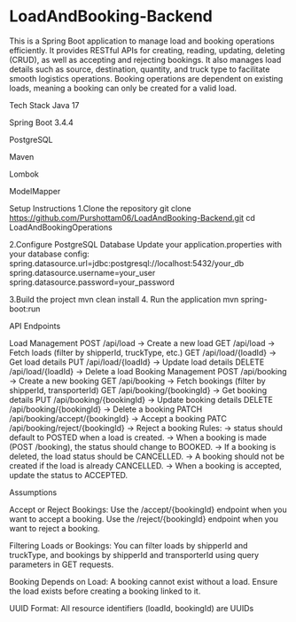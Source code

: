 # LoadAndBooking-Backend
This is a Spring Boot application to manage load and booking operations efficiently. It provides RESTful APIs for creating, reading, updating, deleting (CRUD), as well as accepting and rejecting bookings. It also manages load details such as source, destination, quantity, and truck type to facilitate smooth logistics operations. Booking operations are dependent on existing loads, meaning a booking can only be created for a valid load.

Tech Stack
Java 17

Spring Boot 3.4.4

PostgreSQL

Maven

Lombok

ModelMapper

Setup Instructions
  1.Clone the repository
    git clone https://github.com/Purshottam06/LoadAndBooking-Backend.git
    cd LoadAndBookingOperations
    
  2.Configure PostgreSQL Database
  Update your application.properties  with your database config:
    spring.datasource.url=jdbc:postgresql://localhost:5432/your_db
    spring.datasource.username=your_user
    spring.datasource.password=your_password
    
  3.Build the project
    mvn clean install
  4. Run the application
    mvn spring-boot:run

API Endpoints

  Load Management
      POST  /api/load → Create a new load
      GET  /api/load → Fetch loads (filter by shipperId, truckType, etc.)
      GET  /api/load/{loadId} → Get load details
      PUT  /api/load/{loadId} → Update load details
      DELETE  /api/load/{loadId} → Delete a load
  Booking Management
      POST /api/booking → Create a new booking
      GET  /api/booking → Fetch bookings (filter by shipperId, transporterId)
      GET  /api/booking/{bookingId} → Get booking details
      PUT  /api/booking/{bookingId} → Update booking details
      DELETE /api/booking/{bookingId} → Delete a booking
      PATCH /api/booking/accept/{bookingId} → Accept a booking
      PATC /api/booking/reject/{bookingId} → Reject a booking
Rules:
   → status should default to POSTED when a load is created.
   → When a booking is made (POST /booking), the status should change to BOOKED.
   → If a booking is deleted, the load status should be CANCELLED.
   → A booking should not be created if the load is already CANCELLED.
   → When a booking is accepted, update the status to ACCEPTED.

Assumptions

  Accept or Reject Bookings:
    Use the /accept/{bookingId} endpoint when you want to accept a booking. 
    Use the /reject/{bookingId} endpoint when you want to reject a booking.
  
  Filtering Loads or Bookings:
    You can filter loads by shipperId and truckType, and 
    bookings by shipperId and transporterId using query parameters in GET requests.
  
  Booking Depends on Load:
    A booking cannot exist without a load. Ensure the load exists before creating a booking linked to it.
  
  UUID Format:
    All resource identifiers (loadId, bookingId) are UUIDs

